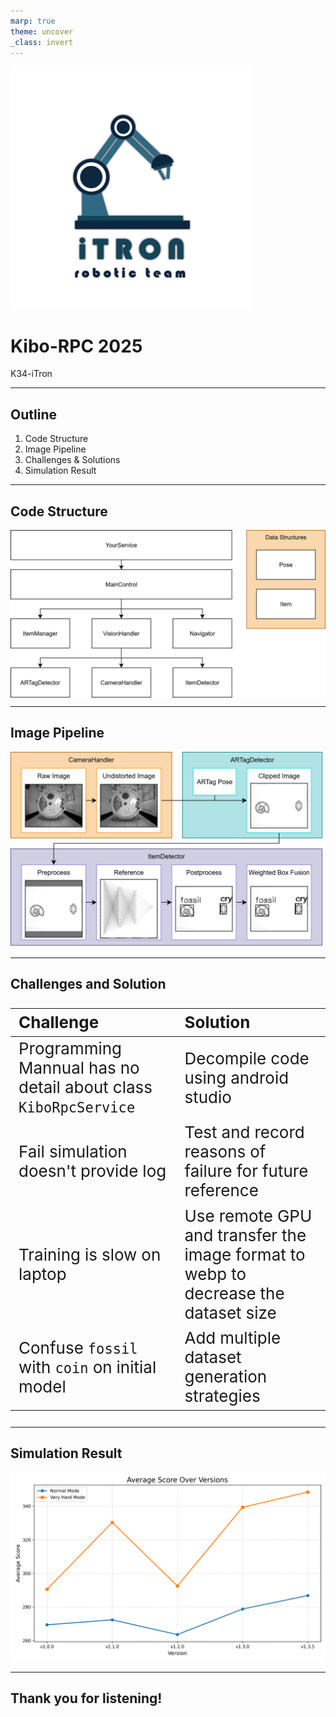 ```yaml
---
marp: true
theme: uncover
_class: invert
---
```


<style>
img[alt~="center"] {
  display: block;
  margin: 0 auto;
}
</style>

<style scoped> section { text-align: left; } </style>

![bg left 70%](itron.png)

# Kibo-RPC 2025

K34-iTron

---

## Outline

<style scoped> 
    h2 {
        text-align: left;
    }
    section {
        background: linear-gradient(to right, rgba(255, 255, 255, 1), rgba(255, 255, 255, 0.8)),
                    url('./itron-background.jpg') no-repeat center/cover;
    }
</style>

1. Code Structure
2. Image Pipeline
3. Challenges & Solutions
4. Simulation Result

---

## Code Structure

![center w:900](./code-structure.svg)

<!-- 
    - Data Structures:
      - Custom Pose and Item for storing information
    - Upper Layer:
      - YourService: The entrypoint
      - MainControl: The main logic
    - Lower Layer:
      - ItemManager: Store the information get by VisionHandler
      - VisionHandler: Handle the camera and interpretation of captured image
        - The pipeline will be shown in the next slide
      - Navigator: Get current pose and navigate to designated coordinates
 -->

---

## Image Pipeline

![center h:500](./image-pipeline.svg)

<!-- 
    - CameraHandler: get undistorted image
    - ARTagDetector: get clipped image based on the ARTag pose
    - ItemDetector:
      - Preprocess: Resize the image, then apply normalization and type casting
      - Reference: Run TensorFlow Lite model
      - Postprocess: Extract valid bounding boxes, class scores, and class labels
      - Weighted Box Fusion: A custom one, merging overlapping bounding boxes across different classes. Then Select the best class based on weighted confidence.
 -->

---

## Challenges and Solution

<style scoped>
  table{
    font-size:26px;
    text-align: left;
  }
</style>


| Challenge | Solution |
| --- | --- |
| Programming Mannual has no detail about class `KiboRpcService` | Decompile code using android studio |
| Fail simulation doesn't provide log | Test and record reasons of failure for future reference |
| Training is slow on laptop | Use remote GPU and transfer the image format to webp to decrease the dataset size |
| Confuse `fossil` with `coin` on initial model | Add multiple dataset generation strategies |

<!-- Append and adjust font size if there is more -->

---

## Simulation Result

![h:500](./average-score-version-plot.png)

---

## Thank you for listening!